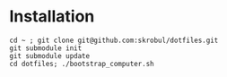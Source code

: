 # Installation

```
cd ~ ; git clone git@github.com:skrobul/dotfiles.git
git submodule init
git submodule update
cd dotfiles; ./bootstrap_computer.sh
```


